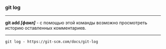 ### git log

---

**git add *[фаил]*** - с помощью этой команды возможно просмотреть историю оставленных комментариев.

---


```bash=
git log - https://git-scm.com/docs/git-log
```